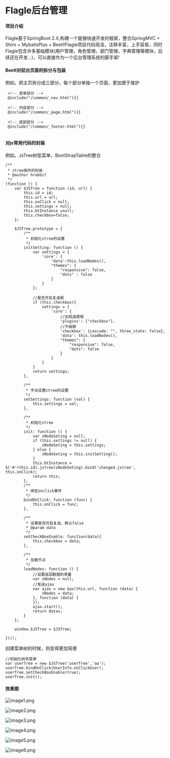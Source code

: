 # Flagle后台管理

#### 项目介绍
Flagle基于SpringBoot 2.X,构建一个能够快速开发的框架，整合SpringMVC + Shiro + MybatisPlus + Beetl!Flagle项目代码简洁，注释丰富，上手容易，同时Flagle包含许多基础模块(用户管理，角色管理，部门管理，字典管理等模块，后续还在开发...)，可以直接作为一个后台管理系统的脚手架!


#### Beetl对前台页面的拆分与包装

例如，把主页拆分成三部分，每个部分单独一个页面，更加便于维护

```
 <!-- 菜单部分 -->
 @include("/common/_nav.html"){}

 <!-- 内容部分 -->
 @include("/common/_page.html"){}

 <!-- 底部部分 -->
 @include("/common/_footer.html"){}
 
```
#### 对js常用代码的封装

例如，JsTree树型菜单，BootStrapTable的整合

```
/**
 * ztree插件的封装
 * @author hrabbit
 */
(function () {
    var $JSTree = function (id, url) {
        this.id = id;
        this.url = url;
        this.onClick = null;
        this.settings = null;
        this.btInstance =null;
        this.checkbox=false;
    };

    $JSTree.prototype = {
        /**
         * 初始化ztree的设置
         */
        initSetting: function () {
            var settings = {
                'core': {
                    'data':this.loadNodes(),
                    "themes": {
                        "responsive": false,
                        "dots" : false
                    }
                }
            };

            //是否开启复选框
            if (this.checkbox){
                settings = {
                    'core': {
                        //出现选择框
                        'plugins': ["checkbox"],
                        //不级联
                        'checkbox': {cascade: "", three_state: false},
                        'data': this.loadNodes(),
                        "themes": {
                            "responsive": false,
                            "dots": false
                        }
                    }
                }
            }
            return settings;
        },

        /**
         * 手动设置ztree的设置
         */
        setSettings: function (val) {
            this.settings = val;
        },

        /**
         * 初始化ztree
         */
        init: function () {
            var zNodeSeting = null;
            if (this.settings != null) {
                zNodeSeting = this.settings;
            } else {
                zNodeSeting = this.initSetting();
            }
            this.btInstance = $('#'+this.id).jstree(zNodeSeting).bind('changed.jstree', this.onClick);
            return this;
        },
        /**
         * 绑定onclick事件
         */
        bindOnClick: function (func) {
            this.onClick = func;
        },

        /**
         * 设置是否开启复选，默认false
         * @param data
         */
        setCheckBoxEnable: function(data){
            this.checkbox = data;
        },

        /**
         * 加载节点
         */
        loadNodes: function () {
            //设置返回数据的常量
            var zNodes = null;
            //发送ajax
            var ajax = new $ax(this.url, function (data) {
                zNodes = data;
            }, function (data) {
            });
            ajax.start();
            return datas;
        }
    };

    window.$JSTree = $JSTree;

}());

```
创建菜单树的时候，则变得更加简便

```
//初始化树状菜单
var userTree = new $JSTree('userTree','aa');
userTree.bindOnClick(UserInfo.onClickUser);
userTree.setCheckBoxEnable(true);
userTree.init();
```

#### 效果图

![image1.png](https://upload-images.jianshu.io/upload_images/5630287-7007bb7875e53eae.png?imageMogr2/auto-orient/strip%7CimageView2/2/w/1240)

![image2.png](https://upload-images.jianshu.io/upload_images/5630287-c455598fbac8c914.png?imageMogr2/auto-orient/strip%7CimageView2/2/w/1240)

![image3.png](https://upload-images.jianshu.io/upload_images/5630287-654d6cedc336e48f.png?imageMogr2/auto-orient/strip%7CimageView2/2/w/1240)

![image4.png](https://upload-images.jianshu.io/upload_images/5630287-3d17170737ab19aa.png?imageMogr2/auto-orient/strip%7CimageView2/2/w/1240)

![image5.png](https://upload-images.jianshu.io/upload_images/5630287-7cdb4d0d8e7753a9.png?imageMogr2/auto-orient/strip%7CimageView2/2/w/1240)

![image6.png](https://upload-images.jianshu.io/upload_images/5630287-df54988c45f58290.png?imageMogr2/auto-orient/strip%7CimageView2/2/w/1240)
